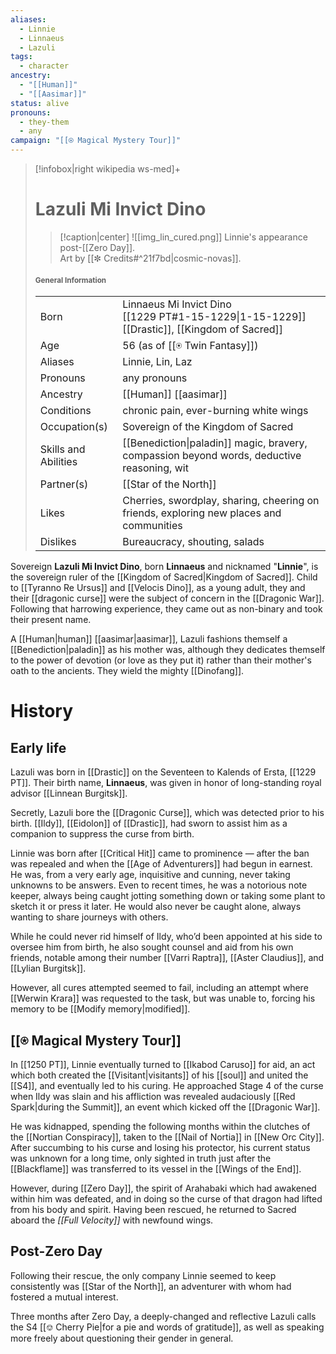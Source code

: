 ```yaml
---
aliases:
  - Linnie
  - Linnaeus
  - Lazuli
tags:
  - character
ancestry:
  - "[[Human]]"
  - "[[Aasimar]]"
status: alive
pronouns:
  - they-them
  - any
campaign: "[[⍟ Magical Mystery Tour]]"
---
```

>[!infobox|right wikipedia ws-med]+
># Lazuli Mi Invict Dino
>>[!caption|center]
>>![[img_lin_cured.png]]
>>Linnie's appearance post-[[Zero Day]].<br>Art by [[✼ Credits#^21f7bd|cosmic-novas]].
>#### <small>General Information</small>
>| | |
>| --- | --- |
>| Born | Linnaeus Mi Invict Dino<br>[[1229 PT#1-15-1229\|1-15-1229]]<br>[[Drastic]], [[Kingdom of Sacred]]|
>| Age | 56 (as of [[⍟ Twin Fantasy]]) |
>| Aliases | Linnie, Lin, Laz |
>| Pronouns | any pronouns |
>| Ancestry | [[Human]] [[aasimar]] |
>| Conditions | chronic pain, ever-burning white wings |
>| Occupation(s) | Sovereign of the Kingdom of Sacred |
>| Skills and Abilities | [[Benediction\|paladin]] magic, bravery, compassion beyond words, deductive reasoning, wit |
>| Partner(s) | [[Star of the North]] |
>| Likes | Cherries, swordplay, sharing, cheering on friends, exploring new places and communities |
>| Dislikes | Bureaucracy, shouting, salads |

Sovereign **Lazuli Mi Invict Dino**, born **Linnaeus** and nicknamed "**Linnie**", is the sovereign ruler of the [[Kingdom of Sacred|Kingdom of Sacred]]. Child to [[Tyranno Re Ursus]] and [[Velocis Dino]], as a young adult, they and their [[dragonic curse]] were the subject of concern in the [[Dragonic War]]. Following that harrowing experience, they came out as non-binary and took their present name.

A [[Human|human]] [[aasimar|aasimar]], Lazuli fashions themself a [[Benediction|paladin]] as his mother was, although they dedicates themself to the power of devotion (or love as they put it) rather than their mother's oath to the ancients. They wield the mighty [[Dinofang]].

# History
## Early life
Lazuli was born in [[Drastic]] on the Seventeen to Kalends of Ersta, [[1229 PT]]. Their birth name, **Linnaeus**, was given in honor of long-standing royal advisor [[Linnean Burgitsk]].

Secretly, Lazuli bore the [[Dragonic Curse]], which was detected prior to his birth. [[Ildy]], [[Eidolon]] of [[Drastic]], had sworn to assist him as a companion to suppress the curse from birth. 

Linnie was born after [[Critical Hit]] came to prominence — after the ban was repealed and when the [[Age of Adventurers]] had begun in earnest. He was, from a very early age, inquisitive and cunning, never taking unknowns to be answers. Even to recent times, he was a notorious note keeper, always being caught jotting something down or taking some plant to sketch it or press it later. He would also never be caught alone, always wanting to share journeys with others. 

While he could never rid himself of Ildy, who’d been appointed at his side to oversee him from birth, he also sought counsel and aid from his own friends, notable among their number [[Varri Raptra]], [[Aster Claudius]], and [[Lylian Burgitsk]].

However, all cures attempted seemed to fail, including an attempt where [[Werwin Krara]] was requested to the task, but was unable to, forcing his memory to be [[Modify memory|modified]]. 

## [[⍟ Magical Mystery Tour]]
In [[1250 PT]], Linnie eventually turned to [[Ikabod Caruso]] for aid, an act which both created the [[Visitant|visitants]] of his [[soul]] and united the [[S4]], and eventually led to his curing. He approached Stage 4 of the curse when Ildy was slain and his affliction was revealed audaciously [[Red Spark|during the Summit]], an event which kicked off the [[Dragonic War]]. 

He was kidnapped, spending the following months within the clutches of the [[Nortian Conspiracy]], taken to the [[Nail of Nortia]] in [[New Orc City]]. After succumbing to his curse and losing his protector, his current status was unknown for a long time, only sighted in truth just after the [[Blackflame]] was transferred to its vessel in the [[Wings of the End]].

However, during [[Zero Day]], the spirit of Arahabaki which had awakened within him was defeated, and in doing so the curse of that dragon had lifted from his body and spirit. Having been rescued, he returned to Sacred aboard the *[[Full Velocity]]* with newfound wings.

## Post-Zero Day
Following their rescue, the only company Linnie seemed to keep consistently was [[Star of the North]], an adventurer with whom had fostered a mutual interest.

Three months after Zero Day, a deeply-changed and reflective Lazuli calls the S4 [[⎊ Cherry Pie|for a pie and words of gratitude]], as well as speaking more freely about questioning their gender in general.
